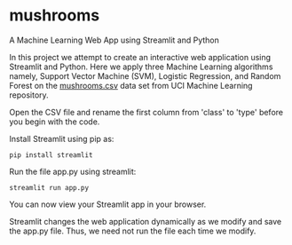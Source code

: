 # mushrooms
A Machine Learning Web App using Streamlit and Python

In this project we attempt to create an interactive web application using Streamlit and Python. Here we apply three Machine Learning algorithms namely, Support Vector Machine (SVM), Logistic Regression, and Random Forest on the [mushrooms.csv](https://www.kaggle.com/uciml/mushroom-classification) data set from UCI Machine Learning repository.

Open the CSV file and rename the first column from 'class' to 'type' before you begin with the code.

Install Streamlit using pip as:
```
pip install streamlit
```
Run the file app.py using streamlit:
```
streamlit run app.py
```
You can now view your Streamlit app in your browser.

Streamlit changes the web application dynamically as we modify and save the app.py file. Thus, we need not run the file each time we modify.

